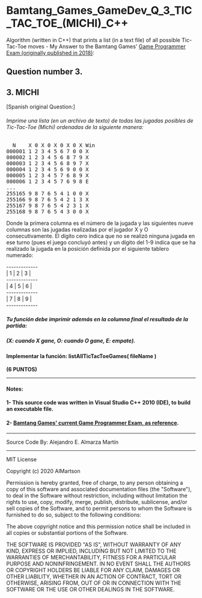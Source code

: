 # Bamtang_Games_GameDev_Q_3_TIC_TAC_TOE_(MICHI)_C++
Algorithm (written in C++) that prints a list (in a text file) of all possible Tic-Tac-Toe moves - My Answer to the Bamtang Games' [Game Programmer Exam (originally published in 2018)](README_QuestionDetails/BAMTANG_ExamCpp_2018.pdf):

## Question number 3.
## 3. MICHI

[Spanish original Question:]

###### Imprime una lista (en un archivo de texto) de todas las jugadas posibles de Tic-Tac-Toe (Michi) ordenadas de la siguiente manera:

<pre>  N    X 0 X 0 X 0 X 0 X Win
000001 1 2 3 4 5 6 7 0 0 X  
000002 1 2 3 4 5 6 8 7 9 X  
000003 1 2 3 4 5 6 8 9 7 X  
000004 1 2 3 4 5 6 9 0 0 X  
000005 1 2 3 4 5 7 6 8 9 X  
000006 1 2 3 4 5 7 6 9 8 E  
...  
255165 9 8 7 6 5 4 1 0 0 X  
255166 9 8 7 6 5 4 2 1 3 X  
255167 9 8 7 6 5 4 2 3 1 X  
255168 9 8 7 6 5 4 3 0 0 X  
</pre>

  Donde la primera columna es el número de la jugada y las siguientes nueve columnas son las jugadas realizadas por el jugador X y O consecutivamente. El dígito cero indica que no se realizó ninguna jugada en ese turno (pues el juego concluyó antes) y un dígito del 1-9 indica que se ha realizado la jugada en la posición definida por el siguiente tablero numerado:

-------------<br />
| 1 | 2 | 3 |  
-------------<br />
| 4 | 5 | 6 |  
-------------<br />
| 7 | 8 | 9 |  
-------------<br />

##### Tu función debe imprimir además en la columna final el resultado de la partida:
  
##### (X: cuando X gane, O: cuando O gane, E: empate).

#### Implementar la función: listAllTicTacToeGames( fileName )

<strong> (6 PUNTOS) </strong>

*******************************************************************************

#### Notes:
#### 1- This source code was written in <strong> Visual Studio C++ 2010 </strong> (IDE), to build an executable file.

#### 2- [Bamtang Games' current Game Programmer Exam, as reference](https://www.bamtang.com/careers/game-programmer).

*******************************************************************************
Source Code By:	 Alejandro E. Almarza Martín
*******************************************************************************


MIT License

Copyright (c) 2020 AlMartson

Permission is hereby granted, free of charge, to any person obtaining a copy
of this software and associated documentation files (the "Software"), to deal
in the Software without restriction, including without limitation the rights
to use, copy, modify, merge, publish, distribute, sublicense, and/or sell
copies of the Software, and to permit persons to whom the Software is
furnished to do so, subject to the following conditions:

The above copyright notice and this permission notice shall be included in all
copies or substantial portions of the Software.

THE SOFTWARE IS PROVIDED "AS IS", WITHOUT WARRANTY OF ANY KIND, EXPRESS OR
IMPLIED, INCLUDING BUT NOT LIMITED TO THE WARRANTIES OF MERCHANTABILITY,
FITNESS FOR A PARTICULAR PURPOSE AND NONINFRINGEMENT. IN NO EVENT SHALL THE
AUTHORS OR COPYRIGHT HOLDERS BE LIABLE FOR ANY CLAIM, DAMAGES OR OTHER
LIABILITY, WHETHER IN AN ACTION OF CONTRACT, TORT OR OTHERWISE, ARISING FROM,
OUT OF OR IN CONNECTION WITH THE SOFTWARE OR THE USE OR OTHER DEALINGS IN THE
SOFTWARE.
